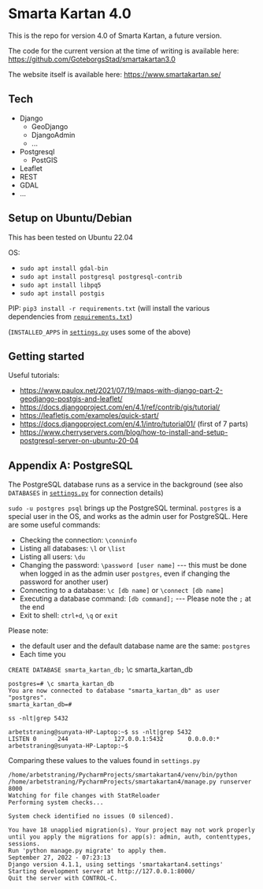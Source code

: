 # Smarta Kartan 4.0

This is the repo for version 4.0 of Smarta Kartan, a future version.

The code for the current version at the time of writing is available here: https://github.com/GoteborgsStad/smartakartan3.0

The website itself is available here: https://www.smartakartan.se/

## Tech

* Django
  * GeoDjango
  * DjangoAdmin
  * ...
* Postgresql
  * PostGIS
* Leaflet
* REST
* GDAL
* ...

## Setup on Ubuntu/Debian

This has been tested on Ubuntu 22.04

OS:
* `sudo apt install gdal-bin`
* `sudo apt install postgresql postgresql-contrib`
* `sudo apt install libpq5`
* `sudo apt install postgis`

PIP: `pip3 install -r requirements.txt` (will install the various dependencies from [`requirements.txt`](requirements.txt))

(`INSTALLED_APPS` in [`settings.py`](smartakartan4/settings.py) uses some of the above)

## Getting started

Useful tutorials:
* https://www.paulox.net/2021/07/19/maps-with-django-part-2-geodjango-postgis-and-leaflet/
* https://docs.djangoproject.com/en/4.1/ref/contrib/gis/tutorial/
* https://leafletjs.com/examples/quick-start/
* https://docs.djangoproject.com/en/4.1/intro/tutorial01/ (first of 7 parts)
* https://www.cherryservers.com/blog/how-to-install-and-setup-postgresql-server-on-ubuntu-20-04

## Appendix A: PostgreSQL

The PostgreSQL database runs as a service in the background (see also `DATABASES` in [`settings.py`](smartakartan4/settings.py) for connection details)

`sudo -u postgres psql` brings up the PostgreSQL terminal. `postgres` is a special user in the OS, and works as the admin user for PostgreSQL. Here are some useful commands:
* Checking the connection: `\conninfo`
* Listing all databases: `\l` or `\list`
* Listing all users: `\du`
* Changing the password: `\password [user name]` --- this must be done when logged in as the admin user `postgres`, even if changing the password for another user)
* Connecting to a database: `\c [db name]` or `\connect [db name]`
* Executing a database command: `[db command];` --- Please note the `;` at the end
* Exit to shell: `ctrl+d`, `\q` or `exit`

Please note:
* the default user and the default database name are the same: `postgres`
* Each time you 

`CREATE DATABASE smarta_kartan_db;`
\c smarta_kartan_db

```
postgres=# \c smarta_kartan_db
You are now connected to database "smarta_kartan_db" as user "postgres".
smarta_kartan_db=#
```

`ss -nlt|grep 5432`

```
arbetstraning@sunyata-HP-Laptop:~$ ss -nlt|grep 5432
LISTEN 0      244             127.0.0.1:5432       0.0.0.0:*          
arbetstraning@sunyata-HP-Laptop:~$ 
```

Comparing these values to the values found in `settings.py`


```
/home/arbetstraning/PycharmProjects/smartakartan4/venv/bin/python /home/arbetstraning/PycharmProjects/smartakartan4/manage.py runserver 8000 
Watching for file changes with StatReloader
Performing system checks...

System check identified no issues (0 silenced).

You have 18 unapplied migration(s). Your project may not work properly until you apply the migrations for app(s): admin, auth, contenttypes, sessions.
Run 'python manage.py migrate' to apply them.
September 27, 2022 - 07:23:13
Django version 4.1.1, using settings 'smartakartan4.settings'
Starting development server at http://127.0.0.1:8000/
Quit the server with CONTROL-C.
```
